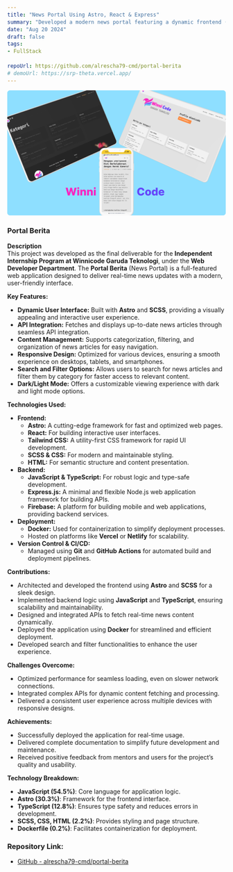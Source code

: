 ```yaml
---
title: "News Portal Using Astro, React & Express"
summary: "Developed a modern news portal featuring a dynamic frontend (Astro, React, Tailwind CSS) and a scalable backend (Node.js, Express.js, Firebase)"
date: "Aug 20 2024"
draft: false
tags:
- FullStack

repoUrl: https://github.com/alrescha79-cmd/portal-berita
# demoUrl: https://srp-theta.vercel.app/
---
```


![Maizefriend](<../../../../public/projects/portal-berita.png>)

### **Portal Berita**

**Description**  
This project was developed as the final deliverable for the **Independent Internship Program at Winnicode Garuda Teknologi**, under the **Web Developer Department**. The **Portal Berita** (News Portal) is a full-featured web application designed to deliver real-time news updates with a modern, user-friendly interface.

**Key Features:**

- **Dynamic User Interface:** Built with **Astro** and **SCSS**, providing a visually appealing and interactive user experience.
- **API Integration:** Fetches and displays up-to-date news articles through seamless API integration.
- **Content Management:** Supports categorization, filtering, and organization of news articles for easy navigation.
- **Responsive Design:** Optimized for various devices, ensuring a smooth experience on desktops, tablets, and smartphones.
- **Search and Filter Options:** Allows users to search for news articles and filter them by category for faster access to relevant content.
- **Dark/Light Mode:** Offers a customizable viewing experience with dark and light mode options.

**Technologies Used:**

- **Frontend:**
  - **Astro:** A cutting-edge framework for fast and optimized web pages.
  - **React:** For building interactive user interfaces.
  - **Tailwind CSS:** A utility-first CSS framework for rapid UI development.
  - **SCSS & CSS:** For modern and maintainable styling.
  - **HTML:** For semantic structure and content presentation.
- **Backend:**
  - **JavaScript & TypeScript:** For robust logic and type-safe development.
  - **Express.js:** A minimal and flexible Node.js web application framework for building APIs.
  - **Firebase:** A platform for building mobile and web applications, providing backend services.
- **Deployment:**
  - **Docker:** Used for containerization to simplify deployment processes.
  - Hosted on platforms like **Vercel** or **Netlify** for scalability.
- **Version Control & CI/CD:**
  - Managed using **Git** and **GitHub Actions** for automated build and deployment pipelines.

**Contributions:**

- Architected and developed the frontend using **Astro** and **SCSS** for a sleek design.
- Implemented backend logic using **JavaScript** and **TypeScript**, ensuring scalability and maintainability.
- Designed and integrated APIs to fetch real-time news content dynamically.
- Deployed the application using **Docker** for streamlined and efficient deployment.
- Developed search and filter functionalities to enhance the user experience.

**Challenges Overcome:**

- Optimized performance for seamless loading, even on slower network connections.
- Integrated complex APIs for dynamic content fetching and processing.
- Delivered a consistent user experience across multiple devices with responsive designs.

**Achievements:**

- Successfully deployed the application for real-time usage.
- Delivered complete documentation to simplify future development and maintenance.
- Received positive feedback from mentors and users for the project’s quality and usability.

**Technology Breakdown:**

- **JavaScript (54.5%)**: Core language for application logic.
- **Astro (30.3%)**: Framework for the frontend interface.
- **TypeScript (12.8%)**: Ensures type safety and reduces errors in development.
- **SCSS, CSS, HTML (2.2%)**: Provides styling and page structure.
- **Dockerfile (0.2%)**: Facilitates containerization for deployment.

### **Repository Link:**

- [GitHub - alrescha79-cmd/portal-berita](https://github.com/alrescha79-cmd/portal-berita)

